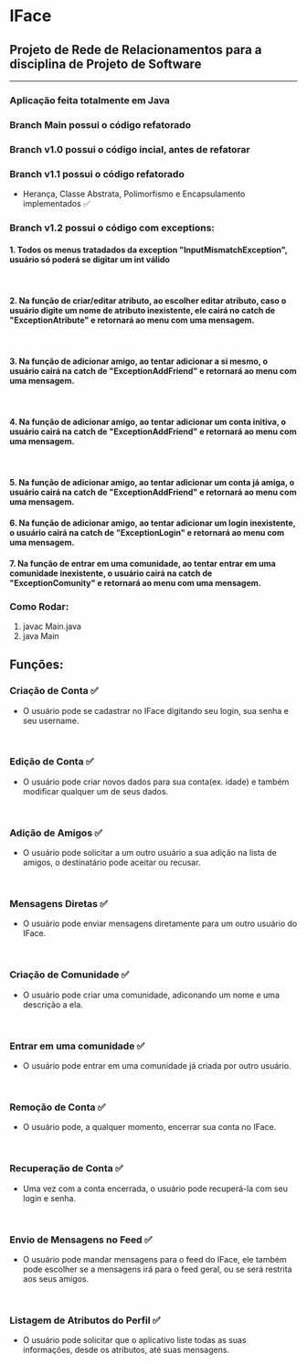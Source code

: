 # IFace
## Projeto de Rede de Relacionamentos para a disciplina de Projeto de Software
------------------------------------------------------------------------------
### Aplicação feita totalmente em Java

### Branch Main possui o código refatorado

### Branch v1.0 possui o código incial, antes de refatorar
### Branch v1.1 possui o código refatorado
- Herança, Classe Abstrata, Polimorfismo e Encapsulamento implementados :white_check_mark:
### Branch v1.2 possui o código com exceptions:

#### 1. Todos os menus tratadados da exception "InputMismatchException", usuário só poderá se digitar um int válido
<br/>

#### 2. Na função de criar/editar atributo, ao escolher editar atributo, caso o usuário digite um nome de atributo inexistente, ele cairá no catch de "ExceptionAtribute" e retornará ao menu com uma mensagem.
<br/>

#### 3. Na função de adicionar amigo, ao tentar adicionar a si mesmo, o usuário cairá na catch de "ExceptionAddFriend" e retornará ao menu com uma mensagem.
<br/>

#### 4. Na função de adicionar amigo, ao tentar adicionar um conta initiva, o usuário cairá na catch de "ExceptionAddFriend" e retornará ao menu com uma mensagem.
<br/>

#### 5. Na função de adicionar amigo, ao tentar adicionar um conta já amiga, o usuário cairá na catch de "ExceptionAddFriend" e retornará ao menu com uma mensagem.

#### 6. Na função de adicionar amigo, ao tentar adicionar um login inexistente, o usuário cairá na catch de "ExceptionLogin" e retornará ao menu com uma mensagem.

#### 7. Na função de entrar em uma comunidade, ao tentar entrar em uma comunidade inexistente, o usuário cairá na catch de "ExceptionComunity" e retornará ao menu com uma mensagem.

### Como Rodar:
1. javac Main.java
2. java Main
## Funções:

### Criação de Conta :white_check_mark:
- O usuário pode se cadastrar no IFace digitando seu login, sua senha e seu username.
<br/>

### Edição de Conta :white_check_mark:
- O usuário pode criar novos dados para sua conta(ex. idade) e também modificar qualquer um de seus dados.
<br/>

### Adição de Amigos :white_check_mark:
- O usuário pode solicitar a um outro usuário a sua adição na lista de amigos, o destinatário pode aceitar ou recusar.
<br/>

### Mensagens Diretas :white_check_mark:
- O usuário pode enviar mensagens diretamente para um outro usuário do IFace.
<br/>

### Criação de Comunidade :white_check_mark:
- O usuário pode criar uma comunidade, adiconando um nome e uma descrição a ela.
<br/>

### Entrar em uma comunidade :white_check_mark:
- O usuário pode entrar em uma comunidade já criada por outro usuário.
<br/>

### Remoção de Conta :white_check_mark:
- O usuário pode, a qualquer momento, encerrar sua conta no IFace.
<br/>

### Recuperação de Conta :white_check_mark:
- Uma vez com a conta encerrada, o usuário pode recuperá-la com seu login e senha.
<br/>

### Envio de Mensagens no Feed :white_check_mark:
- O usuário pode mandar mensagens para o feed do IFace, ele também pode escolher se a mensagens irá para o feed geral, ou se será restrita aos seus amigos.
<br/>

### Listagem de Atributos do Perfil :white_check_mark:
- O usuário pode solicitar que o aplicativo liste todas as suas informações, desde os atributos, até suas mensagens.
<br/>
